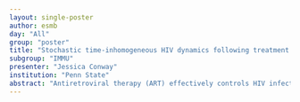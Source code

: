 ```yaml
---
layout: single-poster
author: esmb
day: "All"
group: "poster"
title: "Stochastic time-inhomogeneous HIV dynamics following treatment suspension"
subgroup: "IMMU"
presenter: "Jessica Conway"
institution: "Penn State"
abstract: "Antiretroviral therapy (ART) effectively controls HIV infection, suppressing HIV viral loads. Typically suspension of therapy is rapidly followed by rebound of viral loads to high, pre-therapy levels. However, recent studies suggest that approximately 10% of study participants undergoing ART treatment interruption show viral rebound only months or years after interruption, while some may be controlling infection permanently. We will first define what we mean by viral rebound and describe model-supported hypotheses of HIV viral rebound and control. We will then describe our branching process model to gain broad insight into these post-treatment dynamics. Specifically we provide theory that explains both short- and long-term viral rebounds, and post-treatment control, via a branching process with time-inhomogeneous rates, validated with data from Li et al. (2016). We will discuss the associated biological interpretation and implications. Finally, treatment interruption clinical trials are used to test efficacy of drug or other interventions to delay or prevent viral rebound; we will show how our modeling can be used to guide and inform such clinical trials."
---
```

